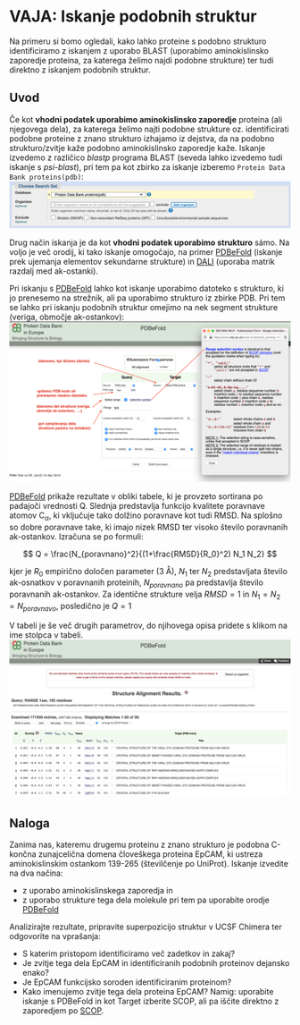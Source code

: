 # VAJA: Iskanje podobnih struktur

Na primeru si bomo ogledali, kako lahko proteine s podobno strukturo identificiramo z iskanjem z uporabo BLAST (uporabimo aminokislinsko zaporedje proteina, za katerega želimo najdi podobne strukture) ter tudi direktno z iskanjem podobnih struktur.

## Uvod
Če kot **vhodni podatek uporabimo aminokislinsko zaporedje** proteina (ali njegovega dela), za katerega želimo najti podobne strukture oz. identificirati podobne proteine z znano strukturo izhajamo iz dejstva, da na podobno strukturo/zvitje kaže podobno aminokislinsko zaporedje kaže. Iskanje izvedemo z različico *blastp* programa BLAST (seveda lahko izvedemo tudi iskanje s *psi-blast*), pri tem pa kot zbirko za iskanje izberemo `Protein Data Bank proteins(pdb)`:
![Izbira PDB kot zbirke za iskanje](slike/podobne_strukture-blast.png)

Drug način iskanja je da kot **vhodni podatek uporabimo strukturo** sámo. Na voljo je več orodij, ki tako iskanje omogočajo, na primer [PDBeFold](https://www.ebi.ac.uk/msd-srv/ssm/) (iskanje prek ujemanja elementov sekundarne strukture) in [DALI](http://ekhidna2.biocenter.helsinki.fi/dali/) (uporaba matrik razdalj med ak-ostanki).

Pri iskanju s [PDBeFold](https://www.ebi.ac.uk/msd-srv/ssm/) lahko kot iskanje uporabimo datoteko s strukturo, ki jo prenesemo na strežnik, ali pa uporabimo strukturo iz zbirke PDB. Pri tem se lahko pri iskanju podobnih struktur omejimo na nek segment strukture (veriga, območje ak-ostankov):
![PDBeFold](slike/podobne_strukture-pdbefold-vhod.png)

[PDBeFold](https://www.ebi.ac.uk/msd-srv/ssm/) prikaže rezultate v obliki tabele, ki je provzeto sortirana po padajoči vrednosti Q. Slednja predstavlja funkcijo kvalitete poravnave atomov C$_{\alpha}$, ki vključuje tako dolžino poravnave kot tudi RMSD. Na splošno so dobre poravnave take, ki imajo nizek RMSD ter visoko število poravnanih ak-ostankov. Izračuna se po formuli:

$$
Q = \frac{N_{poravnano}^2}{(1+\frac{RMSD}{R_0}^2) N_1 N_2}
$$

kjer je $R_0$ empirično določen parameter (3 Å), $N_1$ ter $N_2$ predstavljata število ak-osnatkov v poravnanih proteinih, $N_{poravnano}$ pa predstavlja število poravnanih ak-ostankov. Za identične strukture velja $RMSD=1$ in $N_1 = N_2 = N_{poravnavo}$, posledično je $Q = 1$

V tabeli je še več drugih parametrov, do njihovega opisa pridete s klikom na ime stolpca v tabeli.
![PDBeFold](slike/podobne_strukture-pdbefold-tabela.png)


## Naloga
Zanima nas, kateremu drugemu proteinu z znano strukturo je podobna C-končna zunajcelična domena  človeškega proteina EpCAM, ki ustreza aminokislinskim ostankom 139-265 (številčenje po UniProt). Iskanje izvedite na dva načina:
* z uporabo aminokislinskega zaporedja in
* z uporabo strukture tega dela molekule pri tem pa uporabite orodje [PDBeFold](https://www.ebi.ac.uk/msd-srv/ssm/)

Analizirajte rezultate, pripravite superpozicijo struktur v UCSF Chimera ter odgovorite na vprašanja:
* S katerim pristopom identificiramo več zadetkov in zakaj?
* Je zvitje tega dela EpCAM in identificiranih podobnih proteinov dejansko enako?
* Je EpCAM funkcijsko soroden identificiranim proteinom?
* Kako imenujemo zvitje tega dela proteina EpCAM? Namig: uporabite iskanje s PDBeFold in kot Target izberite SCOP, ali pa iščite direktno z zaporedjem po [SCOP](https://scop.mrc-lmb.cam.ac.uk/).